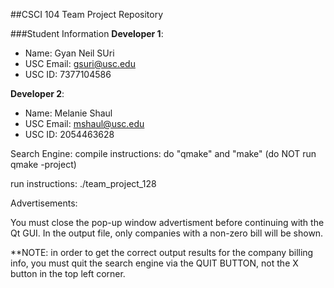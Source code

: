 ##CSCI 104 Team Project Repository

###Student Information
**Developer 1**:
  + Name: Gyan Neil SUri
  + USC Email: gsuri@usc.edu
  + USC ID: 7377104586

**Developer 2**:
  + Name: Melanie Shaul
  + USC Email: mshaul@usc.edu
  + USC ID: 2054463628


Search Engine:
compile instructions: do "qmake" and "make" (do NOT run qmake -project)

run instructions: ./team_project_128 <webpage input file> <advertisement input file> <advertisement billing output file>


Advertisements:

You must close the pop-up window advertisment before continuing with the Qt GUI.
In the output file, only companies with a non-zero bill will be shown.

**NOTE: in order to get the correct output results for the company billing info, you must quit the search engine via the QUIT BUTTON, not the X button in the top left corner.